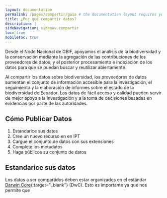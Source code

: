 ```yaml
---
layout: documentation
permalink: /pages/compartir/guia # the documentation layout requires you to fill the permalink for it to be highlighted in the side navigation
title: ¿Por qué compartir datos?
description: |
sideNavigation: sidenav.compartir
toc: true
mobileToc: true
---
```


Desde el Nodo Nacional de GBIF, apoyamos el análisis de la biodiversidad y la conservación mediante la agregación de las contribuciones de los proveedores de datos, y el posterior procesamiento e indexación de los datos para que se puedan buscar y reutilizar abiertamente.

Al compartir los datos sobre biodiversidad, los proveedores de datos aumentan el conjunto de información accesible para la investigación, el seguimiento y la elaboración de informes sobre el estado de la biodiversidad de Ecuador. Los datos de fácil acceso y calidad pueden servir de mejor apoyo a la investigación y a la toma de decisiones basadas en evidencias por parte de las autoridades.



## Cómo Publicar Datos

1. Estandarice sus datos
2. Cree un nuevo recurso en en IPT
3. Cargue el conjunto de datos con sus extensiones 
4. Complete los metadatos
5. Haga públicos su conjunto de datos

## Estandarice sus datos

Los datos a ser compartidos deben estar organizados en el estándar[ Darwin Core](https://www.gbif.org/es/darwin-core){:target="_blank"} (DwC). Esto es importante ya que nos permite que 